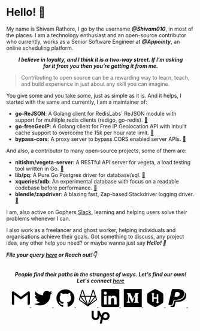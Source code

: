 __Hello! 👋__
==========
My name is Shivam Rathore, I go by the username ___@Shivam010___, in most of the places. I am
a technology enthusiast and an open-source contributor who currently, works as a Senior Software 
Engineer at ___@Appointy___, an online scheduling platform. 

<p align="center">
  <b><i>
    I believe in loyalty, and I think it is a two-way street. If I’m asking <br/>
    for it from you then you’re getting it from me.
  </i></b>
</p>

> Contributing to open source can be a rewarding way to learn, teach, and build experience in just about any skill you can imagine.

You give some and you take some, just as simple as it is. And it helps, I started with the same and currently, I am a maintainer of: 
- __go-ReJSON__: A Golang client for RedisLabs' ReJSON module with support for multilple redis clients (redigo, go-redis). [:link:](https://github.com/nitishm/go-rejson)
- __go-freeGeoIP__: A Golang client for Free IP Geolocation API with inbuilt cache support to overcome the 15k per hour rate limit. [:link:](https://github.com/Shivam010/go-freeGeoIP)
- __bypass-cors__: A proxy server to bypass CORS enabled server APIs. [:link:](https://github.com/Shivam010/bypass-cors)

And also, a contributor to many open-source projects, some of them are:
- __nitishm/vegeta-server__: A RESTful API server for vegeta, a load testing tool written in Go. [:link:](https://github.com/nitishm/vegeta-server)
- __lib/pq__: A Pure Go Postgres driver for database/sql. [:link:](https://github.com/lib/pq)
- __xqueries/xdb__: An experimental database with focus on a readable codebase before performance. [:link:](https://github.com/xqueries/xdb)
- __blendle/zapdriver__: A blazing fast, Zap-based Stackdriver logging driver. [:link:](https://github.com/blendle/zapdriver)

I am, also active on Gophers [Slack](https://invite.slack.golangbridge.org/), learning and helping users solve their problems whenever I can. 

I also work as a freelancer and ghost worker, helping individuals and organisations achieve their goals. Got something to discuss, 
any project idea, any other help you need? or maybe wanna just say ___Hello! 👋___

___File your query [here](https://github.com/Shivam010/Shivam010/issues) or Reach out!👇___

[]()
-----
<p align="center">
    <b><i>
	    People find their paths in the strangest of ways. Let's find our own! <br>
	    Let's connect <a href="https://shivam010.in">here</a>
	</i></b>
  
  <p align="center">
    <a href="mailto:hello@shivam010.in" alt="Mail">
      <img src="https://github.com/Shivam010/Shivam010/raw/master/icons/gmail.svg" alt="hello@shivam010.in">
    </a>
  &nbsp;
    <a href="https://twitter.com/010Shivam" alt="Twitter">
      <img src="https://github.com/Shivam010/Shivam010/raw/master/icons/twitter.svg" alt="Twitter@Shivam010">
    </a>
  &nbsp;
    <a href="https://github.com/Shivam010" alt="Github">
      <img src="https://github.com/Shivam010/Shivam010/raw/master/icons/github.svg" alt="Github@Shivam010">
    </a>
  &nbsp;
    <a href="https://gitlab.com/Shivam010" alt="Gitlab">
      <img src="https://github.com/Shivam010/Shivam010/raw/master/icons/gitlab.svg" alt="Gitlab@Shivam010">
    </a>
  &nbsp;
    <a href="https://www.linkedin.com/in/shivam010" alt="LinkedIn">
      <img src="https://github.com/Shivam010/Shivam010/raw/master/icons/linkedin.svg" alt="LinkedIn@Shivam010">
    </a>
  &nbsp;
    <a href="https://medium.com/@Shivam010" alt="Medium">
      <img src="https://github.com/Shivam010/Shivam010/raw/master/icons/medium.svg" alt="Medium@Shivam010">
    </a>
  &nbsp;
    <a href="https://www.hackerrank.com/Shivam010" alt="HackerRank">
      <img src="https://github.com/Shivam010/Shivam010/raw/master/icons/hackerrank.svg" alt="HackerRank@Shivam010">
    </a>
  &nbsp;
    <a href="https://www.paypal.me/Shivam010" alt="Paypal">
      <img src="https://github.com/Shivam010/Shivam010/raw/master/icons/paypal.svg" alt="Paypal@Shivam010">
    </a>
  &nbsp;
    <a href="https://www.upwork.com/o/profiles/users/~01d2ebf07023ec25c4/" alt="UpWork">
      <img src="https://github.com/Shivam010/Shivam010/raw/master/icons/upwork.svg" alt="UpWork@ShivamR">
    </a>
  </p>
</p>
